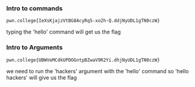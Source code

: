 
### Intro to commands

```pwn.college{IeXsKjajzVtBG8AcyRq5-xo2h-Q.ddjNyUDL1gTN0czW}```

typing the 'hello' command will get us the flag

### Intro to Arguments

```pwn.college{UBWVeMCdkUPDOGntpBZwaV9R2Yi.dhjNyUDL1gTN0czW}```

we need to run the 'hackers' argument with the 'hello' command so 'hello hackers' will give us the flag

